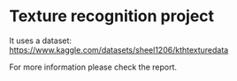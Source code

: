 # Texture recognition project
It uses a dataset: https://www.kaggle.com/datasets/sheel1206/kthtexturedata


For more information please check the report.
